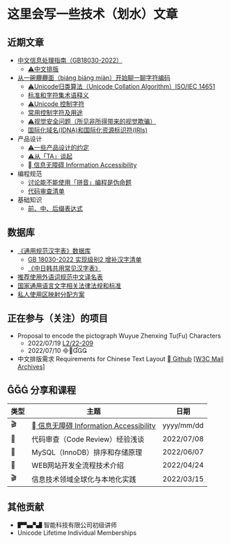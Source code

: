 # 这里会写一些技术（划水）文章

## 近期文章
- [中文信息处理指南（GB18030-2022）](paper/中文信息处理指南.md)
  - [⚠️中文排版](paper/中文信息处理/中文排版.md)
- [从一碗𰻝𰻝面（biáng biáng miàn）开始聊一聊字符编码](paper/从一碗biangbiang面开始聊一聊字符编码.md)
  - [⚠️Unicode归类算法（Unicode Collation Algorithm）ISO/IEC 14651](paper/unicode/unicode-collation-algorithm.md)
  - [标准和字符集术语释义](paper/标准和字符集术语释义.md)
  - [⚠️Unicode 控制字符](paper/unicode/unicode-control-characters.md)
  - [常用控制字符及用途](paper/unicode/常用控制字符及用途.md)
  - [⚠️视觉安全问题（所见非所得带来的视觉欺骗）](paper/unicode/视觉安全问题.md)
  - [国际化域名(IDNA)和国际化资源标识符(IRIs)](paper/unicode/国际化域名和国际化资源标识符.md)
- 产品设计
  - [⚠️一些产品设计的约定](paper/一些产品设计的约定.md)
  - [⚠️从「TA」谈起](paper/从TA谈起.md)
  - [ 信息无障碍 Information Accessibility](paper/专题/信息无障碍/目录.md)
- 编程规范
  - [讨论能不能使用「拼音」编程是伪命题](paper/讨论能不能使用“拼音”编程是伪命题.md)
  - [代码审查清单](paper/规范/代码审查清单.md)
- 基础知识
  - [前、中、后缀表达式](paper/前中后缀表达式.md)

## 数据库
- [《通用规范汉字表》数据库](paper/通用规范汉字表数据库.md) 
  - [GB 18030-2022 实现级别2 增补汉字清单](paper/GB18030-2022实现级别2增补汉字.md)
  - [《中日韩共用常见汉字表》](paper/通用规范汉字表数据库.md)
- [推荐使用外语词规范中文译名表](paper/推荐使用外语词规范中文译名.md)
- [国家通用语言文字相关法律法规和标准](paper/国家通用语言文字相关法律法规和标准.md)
- [私人使用区映射分配方案](paper/私用区映射分配方案.md)

## 正在参与（关注）的项目
- Proposal to encode the pictograph Wuyue Zhenxing Tu(Fu) Characters
  - 2022/07/19 [L2/22-209](https://www.unicode.org/L2/L2022/22209-wuyue-zhenxing-tu-fu.pdf)
  - 2022/07/10 
- 中文排版需求 Requirements for Chinese Text Layout [ Github](https://github.com/w3c/clreq) [[W3C Mail Archives]](https://lists.w3.org/Archives/Public/public-i18n-chinese/)

##  分享和课程

|类型|主题|日期|
|-|-|-|
|🎬|[ 信息无障碍 Information Accessibility](paper/专题/信息无障碍/目录.md)|yyyy/mm/dd|
|📆|代码审查（Code Review）经验浅谈|2022/07/08|
|📆|MySQL（InnoDB）排序和存储原理|2022/06/07|
|📆|WEB网站开发全流程技术介绍|2022/04/24|
|🎬|信息技术领域全球化与本地化实践|2022/03/15|

## 其他贡献
- ▛▚▞▟ 智能科技有限公司初级讲师
- Unicode Lifetime Individual Memberships
